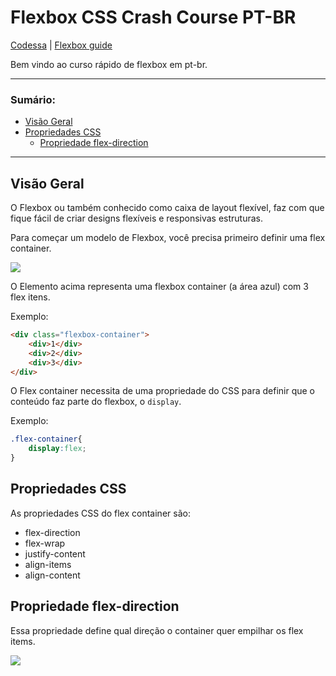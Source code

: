 # Flexbox CSS Crash Course PT-BR

[Codessa](http://codessa.com.br) | [Flexbox guide](https://www.w3schools.com/css/css3_flexbox.asp)

Bem vindo ao curso rápido de flexbox em pt-br.

------

### Sumário:

- [Visão Geral](#visão-geral)
- [Propriedades CSS](#propriedades-css)
  - [Propriedade flex-direction](#propriedade-flex-direction)

------

## Visão Geral

O Flexbox ou também conhecido como caixa de layout flexível, faz com que fique fácil de criar designs flexíveis e responsivas estruturas. 

Para começar um modelo de Flexbox, você precisa primeiro definir uma flex container.

![](https://github.com/drelocatelli/crashCourses/blob/master/flexbox/images/1.PNG)

O Elemento acima representa uma flexbox container (a área azul) com 3 flex itens.

Exemplo:

```html
<div class="flexbox-container">
    <div>1</div>
    <div>2</div>
    <div>3</div>
</div>
```

O Flex container necessita de uma propriedade do CSS para definir que o conteúdo faz parte do flexbox, o `display`.

Exemplo:

```css
.flex-container{
    display:flex;
}
```

## Propriedades CSS

As propriedades CSS do flex container são:

- flex-direction
- flex-wrap
- justify-content
- align-items
- align-content

## Propriedade flex-direction

Essa propriedade define qual direção o container quer empilhar os flex items.

![](https://github.com/drelocatelli/crashCourses/blob/master/flexbox/images/2.PNG)
